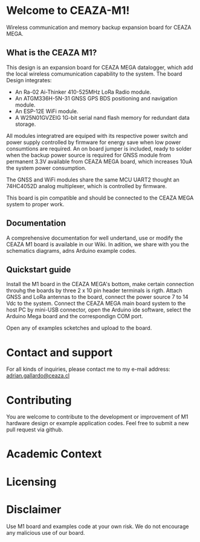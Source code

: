 # Welcome to CEAZA-M1!
Wireless communication and memory backup expansion board for CEAZA MEGA.


## What is the CEAZA M1?

This design is an expansion board for CEAZA MEGA datalogger, which add the local wireless comumunication capability to the system.
The board Design integrates:
* An Ra-02 Ai-Thinker 410-525MHz LoRa Radio module.
* An ATGM336H-5N-31 GNSS GPS BDS positioning and navigation module.
* An ESP-12E WiFi module.
* A W25N01GVZEIG 1G-bit serial nand flash memory for redundant data storage.

All modules integratred are equiped with its respective power switch and power supply controlled by firmware for energy save when low power consumtions are required.
An on board jumper is included, ready to solder when the backup power source is required for GNSS module from permanent 3.3V available from CEAZA MEGA board, which increases 10uA the system power consumption.

The GNSS and WiFi modules share the same MCU UART2 thought an 74HC4052D analog multiplexer, which is controlled by firmware.

This board is pin compatible and should be connected to the CEAZA MEGA system to proper work.

## Documentation
A comprehensive documentation for well undertand, use or modify the CEAZA M1 board is available in our Wiki. In adition, we share with you the schematics diagrams, adns Arduino example codes.

## Quickstart guide
Install the M1 board in the CEAZA MEGA's bottom, make certain connection throuhg the boards by three 2 x 10 pin header terminals is rigth. 
Attach GNSS and LoRa antennas to the board, connect the power source 7 to 14 Vdc to the system.
Connect the CEAZA MEGA main board system to the host PC by mini-USB connector, open the Arduino ide software, select the Arduino Mega board and the correspondign COM port.

Open any of examples scketches and upload to the board.

# Contact and support
For all kinds of inquiries, please contact me to my e-mail address: adrian.gallardo@ceaza.cl

# Contributing
You are welcome to contribute to the development or improvement of M1 hardware design or example application codes. Feel free to submit a new pull request via github.

# Academic Context

# Licensing

# Disclaimer
Use M1 board and examples code at your own risk. We do not encourage any malicious use of our board.

